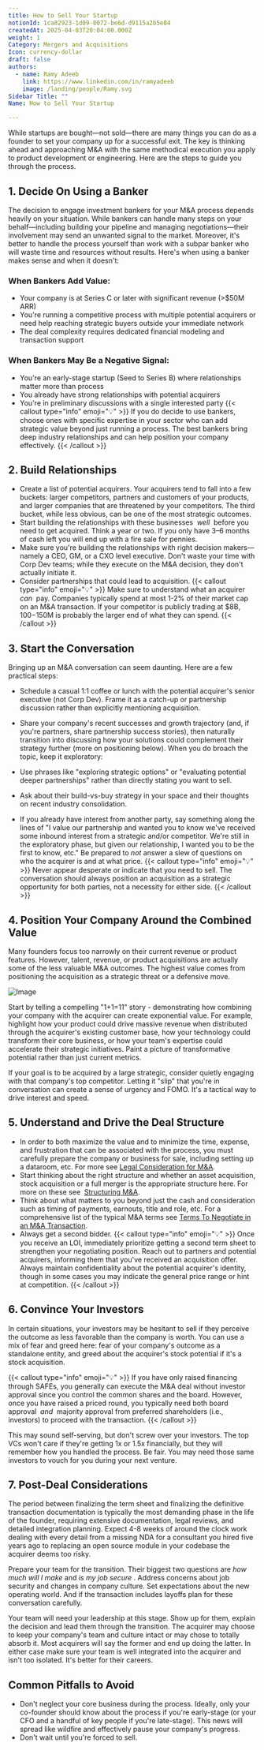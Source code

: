 ```yaml
---
title: How to Sell Your Startup
notionId: 1ca82923-1d09-8072-be6d-d9115a2b5e84
createdAt: 2025-04-03T20:04:00.000Z
weight: 1
Category: Mergers and Acquisitions
Icon: currency-dollar
draft: false
authors:
  - name: Ramy Adeeb
    link: https://www.linkedin.com/in/ramyadeeb
    image: /landing/people/Ramy.svg
Sidebar Title: ""
Name: How to Sell Your Startup

---
```




While startups are bought—not sold—there are many things you can do as a founder to set your company up for a successful exit. The key is thinking ahead and approaching M&A with the same methodical execution you apply to product development or engineering. Here are the steps to guide you through the process.

## 1. Decide On Using a Banker


The decision to engage investment bankers for your M&A process depends heavily on your situation. While bankers can handle many steps on your behalf—including building your pipeline and managing negotiations—their involvement may send an unwanted signal to the market. Moreover, it's better to handle the process yourself than work with a subpar banker who will waste time and resources without results. Here's when using a banker makes sense and when it doesn't:

### When Bankers Add Value:


- Your company is at Series C or later with significant revenue (>$50M ARR)
- You're running a competitive process with multiple potential acquirers or need help reaching strategic buyers outside your immediate network
- The deal complexity requires dedicated financial modeling and transaction support
### When Bankers May Be a Negative Signal:


- You're an early-stage startup (Seed to Series B) where relationships matter more than process
- You already have strong relationships with potential acquirers
- You're in preliminary discussions with a single interested party
{{< callout type="info" emoji="💡" >}}
If you do decide to use bankers, choose ones with specific expertise in your sector who can add strategic value beyond just running a process. The best bankers bring deep industry relationships and can help position your company effectively.
{{< /callout >}}


## 2. Build Relationships


- Create a list of potential acquirers. Your acquirers tend to fall into a few buckets: larger competitors, partners and customers of your products, and larger companies that are threatened by your competitors. The third bucket, while less obvious, can be one of the most strategic outcomes.
- Start building the relationships with these businesses  *well*  before you need to get acquired. Think a year or two. If you only have 3–6 months of cash left you will end up with a fire sale for pennies.
- Make sure you're building the relationships with right decision makers—namely a CEO, GM, or a CXO level executive.  Don't waste your time with Corp Dev teams; while they execute on the M&A decision, they don't actually initiate it.
- Consider partnerships that could lead to acquisition.
{{< callout type="info" emoji="💡" >}}
Make sure to understand what an acquirer  *can*  pay. Companies typically spend at most 1-2% of their market cap on an M&A transaction. If your competitor is publicly trading at $8B, $100-$150M is probably the larger end of what they can spend.
{{< /callout >}}


## 3. Start the Conversation


Bringing up an M&A conversation can seem daunting. Here are a few practical steps:

- Schedule a casual 1:1 coffee or lunch with the potential acquirer's senior executive (not Corp Dev). Frame it as a catch-up or partnership discussion rather than explicitly mentioning acquisition.
- Share your company's recent successes and growth trajectory (and, if you're partners, share partnership success stories), then naturally transition into discussing how your solutions could complement their strategy further (more on positioning below).
When you do broach the topic, keep it exploratory:

- Use phrases like "exploring strategic options" or "evaluating potential deeper partnerships" rather than directly stating you want to sell.
- Ask about their build-vs-buy strategy in your space and their thoughts on recent industry consolidation.
- If you already have interest from another party, say something along the lines of "I value our partnership and wanted you to know we've received some inbound interest from a strategic and/or competitor. We're still in the exploratory phase, but given our relationship, I wanted you to be the first to know, etc." Be prepared to  *not*  answer a slew of questions on who the acquirer is and at what price. 
{{< callout type="info" emoji="💡" >}}
Never appear desperate or indicate that you need to sell. The conversation should always position an acquisition as a strategic opportunity for both parties, not a necessity for either side.
{{< /callout >}}


## 4. Position Your Company Around the Combined Value


Many founders focus too narrowly on their current revenue or product features. However, talent, revenue, or product acquisitions are actually some of the less valuable M&A outcomes. The highest value comes from positioning the acquisition as a strategic threat or a defensive move.

![Image](https://prod-files-secure.s3.us-west-2.amazonaws.com/52e751b5-230f-4649-8c4e-0224e58da4f9/97b6bcf1-1af6-48d7-ad56-7096bdff491f/Screenshot_2025-04-03_at_1.26.58_PM.png?X-Amz-Algorithm=AWS4-HMAC-SHA256&X-Amz-Content-Sha256=UNSIGNED-PAYLOAD&X-Amz-Credential=ASIAZI2LB466YD3P4ATZ%2F20251004%2Fus-west-2%2Fs3%2Faws4_request&X-Amz-Date=20251004T062223Z&X-Amz-Expires=3600&X-Amz-Security-Token=IQoJb3JpZ2luX2VjEL7%2F%2F%2F%2F%2F%2F%2F%2F%2F%2FwEaCXVzLXdlc3QtMiJHMEUCIQCfNFvq5XURth5cfZixBspjqMzu%2B45%2BbMsxnS690poC8AIgBdeWBi%2FJ3eMF1%2BzPDm68AuntTcXiSVJiR9VTvKX5ivEq%2FwMIVhAAGgw2Mzc0MjMxODM4MDUiDIPJa9skM50m5CfzKCrcA8XfNNqVLH5KitrNBC6l1zkb9PP%2BzA3jkajB33RP%2BapHvG66sNy%2B%2FRmhNHU%2B%2Fi5ILLUnzBjaH0FMd%2Fr9Sm0WrRCHQF9NbRzZKn1zEm0j8sxIOHEvgCYov%2Ba6Cbh88V9I8G5nfxjbB%2Be8jk6t94Fc4qeWHqTaAOsiC48E2OF%2F%2BwA8HAYnYsYXn%2Bshjy5p3pRNwgKXa7qds3Ltl7u8SquNybN1chwdTJD%2BjuobcLdNSGQT85pHkxPSv8QAgtT6F3R6dOh2ySbCZiOsSXk8CrYYhXnclDkyKfBUBQOmMJ29a2YU96z6z6BL8Vabgns4KBhXthx4TsqR4DBsyjwmt2Zii8Hc%2FfaX91WWVGk56rZf%2BD%2FWwjMygwaW3ScH99yk0qH%2Fp7HIkBdwh2QKLR9jsndH6wxPyAOFCqALjrKF2hr4%2FXJLzmZrriRKMD8ucGh9mg8bxTWeVxn7mzN8aoIZwrKynh3tuUTOPRBX%2FAYW%2BlObOHsd7vuZJBJkRN3lahN5Gic5X4oyl19lG33Ibg8xb%2B%2FgsI%2BU7lHJvv%2FFCMakhFKL5J1unDEo53%2BBud2ijLeRbAUWw%2B0A6o%2FTM8Mg5%2FbC0g9YgStW9Qf3A8Sh93t50cHXfo4Nju2WLOFzhAvJCnJIMMDegscGOqUBqbJAj5Oh0zHIIl9VkuwUtx8xWQpjn8zdaJS1yz8Z0eh4e1weK4PiWkX5ZKZvhftOd2LnyqWLrV%2BG7DAikuFcUOkH8bIko5HLSbLEkT0ZyJ5j%2Bk1LAJ6KWw5TGo9bphny2iS6FXQ10XFW7s%2FkdtgLHkUE3IVaiWUJFiK1WuOgpayKQkI1UsQz7w%2FmOm2TBfiCLJ8YMhgpl6JUjWpETT83gWH5uRKs&X-Amz-Signature=6a18b958617c6c3105d92183437ce59d622059a1cdb6197f7cb98d147cb0b5e7&X-Amz-SignedHeaders=host&x-amz-checksum-mode=ENABLED&x-id=GetObject)


Start by telling a compelling "1+1=11" story - demonstrating how combining your company with the acquirer can create exponential value. For example, highlight how your product could drive massive revenue when distributed through the acquirer's existing customer base, how your technology could transform their core business, or how your team's expertise could accelerate their strategic initiatives. Paint a picture of transformative potential rather than just current metrics.

If your goal is to be acquired by a large strategic, consider quietly engaging with that company's top competitor. Letting it "slip" that you're in conversation can create a sense of urgency and FOMO. It's a tactical way to drive interest and speed.

## 5. Understand and Drive the Deal Structure


- In order to both maximize the value and to minimize the time, expense, and frustration that can be associated with the process, you must carefully prepare the company or business for sale, including setting up a dataroom, etc. For more see [Legal Consideration for M&A](/docs/founders-handbook/mergers-and-acquisitions/legal-considerations/).
- Start thinking about the right structure and whether an asset acquisition, stock acquisition or a full merger is the appropriate structure here. For more on these see  [Structuring M&A](/docs/founders-handbook/mergers-and-acquisitions/structuring/).
- Think about what matters to you beyond just the cash and consideration such as timing of payments, earnouts, title and role, etc. For a comprehensive list of the typical M&A terms see [Terms To Negotiate in an M&A Transaction](/docs/founders-handbook/mergers-and-acquisitions/terms/).
- Always get a second bidder.
{{< callout type="info" emoji="💡" >}}
Once you receive an LOI, immediately prioritize getting a second term sheet to strengthen your negotiating position. Reach out to partners and potential acquirers, informing them that you've received an acquisition offer. Always maintain confidentiality about the potential acquirer's identity, though in some cases you may indicate the general price range or hint at competition.
{{< /callout >}}


## 6. Convince Your Investors


In certain situations, your investors may be hesitant to sell if they perceive the outcome as less favorable than the company is worth. You can use a mix of fear and greed here: fear of your company's outcome as a standalone entity, and greed about the acquirer's stock potential if it's a stock acquisition.

{{< callout type="info" emoji="💡" >}}
If you have only raised financing through SAFEs, you generally can execute the M&A deal without investor approval since you control the common shares and the board. However, once you have raised a priced round, you typically need both board approval  *and*  majority approval from preferred shareholders (i.e., investors) to proceed with the transaction.
{{< /callout >}}


This may sound self-serving, but don't screw over your investors. The top VCs won't care if they're getting 1x or 1.5x financially, but they will remember how you handled the process. Be fair.  You may need those same investors to vouch for you during your next venture. 

## 7. Post-Deal Considerations


The period between finalizing the term sheet and finalizing the definitive transaction documentation is typically the most demanding phase in the life of the founder, requiring extensive documentation, legal reviews, and detailed integration planning. Expect 4-8 weeks of around the clock work dealing with every detail from a missing NDA for a consultant you hired five years ago to replacing an open source module in your codebase the acquirer deems too risky.

Prepare your team for the transition. Their biggest two questions are  *how much will I make* and  *is my job secure* . Address concerns about job security and changes in company culture. Set expectations about the new operating world. And if the transaction includes layoffs plan for these conversation carefully.

Your team will need your leadership at this stage. Show up for them, explain the decision and lead them through the transition. The acquirer may choose to keep your company's team and culture intact or may chose to totally absorb it. Most acquirers will say the former and end up doing the latter. In either case make sure your team is well integrated into the acquirer and isn't too isolated. It's better for their careers.  

## Common Pitfalls to Avoid


- Don't neglect your core business during the process. Ideally, only your co-founder should know about the process if you're early-stage (or your CFO and a handful of key people if you're late-stage). This news will spread like wildfire and effectively pause your company's progress.
- Don't wait until you're forced to sell.  